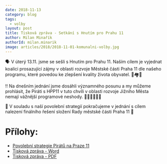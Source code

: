 ```yaml
---
date: 2018-11-13
category: blog
tags:
  - volby
layout: post
title: Tisková zpráva - Setkání s Hnutím pro Prahu 11
author: Milan Minařík
authorId: milan.minarik
image: articles/2018/2018-11-01-komunalni-volby.jpg
---
```

🗣️ V úterý 13.11. jsme se sešli s Hnutím pro Prahu 11. Naším cílem je vyjednat koalici prosazující zájmy v oblasti rozvoje Městské části Praha 11 dle našeho programu, které povedou ke zlepšení kvality života obyvatel. 🏡🏘️🏡

‼️ Na dnešním jednání jsme dosáhli významného posunu a my můžeme prohlásit, že Piráti s HPP11 v tuto chvíli v oblasti rozvoje Jižního Města nemají vážnější programové neshody. 🙋‍♂️🙋‍♀️🙋‍♂️

🏴 V souladu s naší povolební strategií pokračujeme v jednání s cílem nalezení finálního řešení složení Rady městské části Praha 11 🏫

# Přílohy: 

- [Povolební strategie Pirátů na Praze 11](/komunalni-volby-2018/povolebni-strategie)
- [Tisková zpráva - Word](/assets/doc/tz-pirati-praha-11-181101.docx)
- [Tisková zpráva - PDF](/assets/pdf/tz-pirati-praha-11-181101.pdf)
